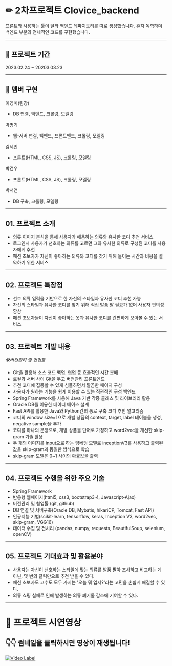 # ✏ 2차프로젝트 Clovice_backend


프론트와 사용하는 툴이 달라 백엔드 레파지토리를 따로 생성했습니다.
혼자 독학하며 백엔드 부분의 전체적인 코드를 구현했습니다.

---

## 📅 프로젝트 기간



2023.02.24 ~ 20203.03.23

---

## 👥 멤버 구현

이영미(팀장)
- DB 연결, 백엔드, 크롤링, 모델링


박명기
- 웹-서버 연결, 백엔드, 프론트엔드, 크롤링, 모델링



김세빈
- 프론트(HTML, CSS, JS), 크롤링, 모델링


박건우
- 프론트(HTML, CSS, JS), 크롤링, 모델링



박서연
- DB 구축, 크롤링, 모델링







---
## 01. 프로젝트 소개
- 의류 이미지 분석을 통해 사용자가 애용하는 의류와 유사한 코디 추천 서비스
- 로그인시 사용자가 선호하는 의류를 고르면 그와 유사한 의류로 구성된 코디를 사용자에게 추천
- 패션 초보자가 자신이 좋아하는 의류와 코디를 찾기 위해 들이는 시간과 비용을 절약하기 위한 서비스


---


## 02. 프로젝트 특장점
- 선호 의류 입력을 기반으로 한 자신의 스타일과 유사한 코디 추천 가능
- 자신의 스타일과 유사한 코디를 찾기 위해 직접 발품 팔 필요가 없어 사용자 편의성 향상
- 패션 초보자들이 자신이 좋아하는 옷과 유사한 코디를 간편하게 모아볼 수 있는 서비스


---


## 03. 프로젝트 개발 내용
_🛠버전관리 및 협업툴_
- Git을 활용해 소스 코드 백업, 협업 등 효율적인 시간 분배
- 로컬과 서버 사이 Git을 두고 버전관리
프론트엔드
- 추천 코디에 집중할 수 있게 심플하면서 깔끔한 페이지 구성
- 사용자가 원하는 기능을 쉽게 이용할 수 있는 직관적인 구성
백엔드
- Spring Framework를 사용해 Java 기반 각종 클래스 및 라이브러리 활용
- Oracle DB를 이용한 데이터 베이스 설계
- Fast API를 활용한 Java와 Python간의 통로 구축
코디 추천 알고리즘
- 코디의 window size=1으로 개별 상품의 context, target, label 테이블을 생성, negative sample을 추가
- 코디를 하나의 문장으로, 개별 상품을 단어로 가정하고 word2vec을 개선한 skip-gram 기술 활용
- 두 개의 이미지를 input으로 하는 임베딩 모델로 inceptionV3를 사용하고 출력된 값을 skip-gram과 동일한 방식으로 학습
- skip-gram 모델은 0~1 사이의 확률값을 출력


---


## 04. 프로젝트 수행을 위한 주요 기술
- Spring Framework
- 반응형 웹페이지(html5, css3, bootstrap3·4, Javascript-Ajax)
- 버전관리 및 협업툴 (git, github)
- DB 연결 및 서버구축(Oracle DB, Mybatis, hikariCP, Tomcat, Fast API)
- 인공지능 기법(scikit-learn, tensorflow, keras, Inception V3, word2vec, skip-gram, VGG16)
- 데이터 수집 및 전처리 (pandas, numpy, requests, BeautifulSoup, selenium, openCV)


---


## 05. 프로젝트 기대효과 및 활용분야

- 사용자는 자신이 선호하는 스타일에 맞는 의류를 발품 팔아 조사하고 비교하는 게 아닌, 몇 번의 클릭만으로 추천 받을 수 있다.
- 패션 초보자도 고수도 모두 가지는 '오늘 뭐 입지?'라는 고민을 손쉽게 해결할 수 있다.
- 의류 쇼핑 실패로 인해 발생하는 의류 폐기물 감소에 기여할 수 있다.


---

# 🎥 프로젝트 시연영상


## 👇👇 썸네일을 클릭하시면 영상이 재생됩니다!
[![Video Label](http://img.youtube.com/vi/IhhzdfjQnK4/0.jpg)](https://youtu.be/IhhzdfjQnK4)














